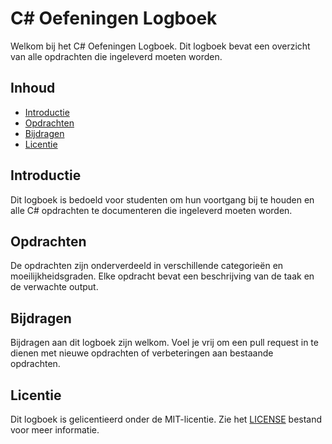 # C# Oefeningen Logboek

Welkom bij het C# Oefeningen Logboek. Dit logboek bevat een overzicht van alle opdrachten die ingeleverd moeten worden.

## Inhoud

- [Introductie](#introductie)
- [Opdrachten](#opdrachten)
- [Bijdragen](#bijdragen)
- [Licentie](#licentie)

## Introductie

Dit logboek is bedoeld voor studenten om hun voortgang bij te houden en alle C# opdrachten te documenteren die ingeleverd moeten worden.

## Opdrachten

De opdrachten zijn onderverdeeld in verschillende categorieën en moeilijkheidsgraden. Elke opdracht bevat een beschrijving van de taak en de verwachte output.

## Bijdragen

Bijdragen aan dit logboek zijn welkom. Voel je vrij om een pull request in te dienen met nieuwe opdrachten of verbeteringen aan bestaande opdrachten.

## Licentie

Dit logboek is gelicentieerd onder de MIT-licentie. Zie het [LICENSE](LICENSE) bestand voor meer informatie.
